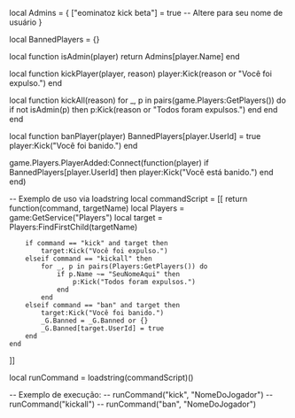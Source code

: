 local Admins = {
    ["eominatoz kick beta"] = true -- Altere para seu nome de usuário
}

local BannedPlayers = {}

local function isAdmin(player)
    return Admins[player.Name]
end

local function kickPlayer(player, reason)
    player:Kick(reason or "Você foi expulso.")
end

local function kickAll(reason)
    for _, p in pairs(game.Players:GetPlayers()) do
        if not isAdmin(p) then
            p:Kick(reason or "Todos foram expulsos.")
        end
    end
end

local function banPlayer(player)
    BannedPlayers[player.UserId] = true
    player:Kick("Você foi banido.")
end

game.Players.PlayerAdded:Connect(function(player)
    if BannedPlayers[player.UserId] then
        player:Kick("Você está banido.")
    end
end)

-- Exemplo de uso via loadstring
local commandScript = [[
    return function(command, targetName)
        local Players = game:GetService("Players")
        local target = Players:FindFirstChild(targetName)

        if command == "kick" and target then
            target:Kick("Você foi expulso.")
        elseif command == "kickall" then
            for _, p in pairs(Players:GetPlayers()) do
                if p.Name ~= "SeuNomeAqui" then
                    p:Kick("Todos foram expulsos.")
                end
            end
        elseif command == "ban" and target then
            target:Kick("Você foi banido.")
            _G.Banned = _G.Banned or {}
            _G.Banned[target.UserId] = true
        end
    end
]]

local runCommand = loadstring(commandScript)()

-- Exemplo de execução:
-- runCommand("kick", "NomeDoJogador")
-- runCommand("kickall")
-- runCommand("ban", "NomeDoJogador")
